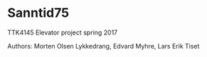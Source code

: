 # Sanntid75
TTK4145 Elevator project spring 2017

Authors: 
Morten Olsen Lykkedrang, Edvard Myhre, Lars Erik Tiset

